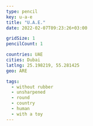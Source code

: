 ```yaml
---
type: pencil
key: u-a-e
title: "U.A.E."
date: 2022-02-07T09:23:26+03:00

gridSize: 1
pencilCount: 1

countries: UAE
cities: Dubai
latlng: 25.198219, 55.281425
geo: ARE

tags:
  - without rubber
  - unsharpened
  - round
  - country
  - human
  - with a toy
---
```

